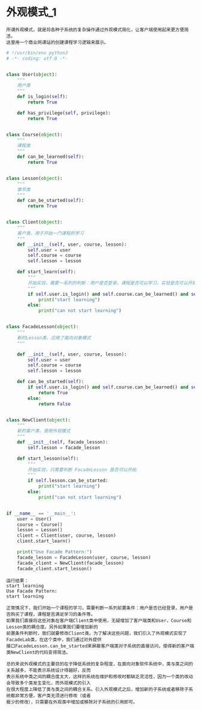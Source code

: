 # 外观模式_1

    所谓外观模式，就是将各种子系统的复杂操作通过外观模式简化，让客户端使用起来更方便简洁。
    这里用一个商业网课站的创建课程学习逻辑来展示。
    
```python
# !/usr/bin/env python3
# -*- coding: utf-8 -*-


class User(object):
    """
    用户类
    """
    def is_login(self):
        return True

    def has_privilege(self, privilege):
        return True


class Course(object):
    """
    课程类
    """
    def can_be_learned(self):
        return True


class Lesson(object):
    """
    章节类
    """
    def can_be_started(self):
        return True


class Client(object):
    """
    客户类，用于开始一门课程的学习
    """
    def __init__(self, user, course, lesson):
        self.user = user
        self.course = course
        self.lesson = lesson

    def start_learn(self):
        """
        开始实验，需要一系列的判断：用户是否登录，课程是否可以学习，实验是否可以开始。判断非常繁琐！
        """
        if self.user.is_login() and self.course.can_be_learned() and self.lesson.can_be_started():
            print("start learning")
        else:
            print("can not start learning")


class FacadeLesson(object):
    """
    新的Lesson类，应用了面向对象模式
    """

    def __init__(self, user, course, lesson):
        self.user = user
        self.course = course
        self.lesson = lesson

    def can_be_started(self):
        if self.user.is_login() and self.course.can_be_learned() and self.lesson.can_be_started():
            return True
        else:
            return False


class NewClient(object):
    """
    新的客户类，使用外观模式
    """
    def __init__(self, facade_lesson):
        self.lesson = facade_lesson

    def start_lesson(self):
        """
        开始实验，只需要判断 FacadeLesson 是否可以开始
        """
        if self.lesson.can_be_started:
            print("start learning")
        else:
            print("can not start learning")


if __name__ == '__main__':
    user = User()
    course = Course()
    lesson = Lesson()
    client = Client(user, course, lesson)
    client.start_learn()

    print("Use Facade Pattern:")
    facade_lesson = FacadeLesson(user, course, lesson)
    facade_client = NewClient(facade_lesson)
    facade_client.start_lesson()

```

    运行结果：
    start learning
    Use Facade Pattern:
    start learning
    
    正常情况下，我们开始一个课程的学习，需要判断一系列前置条件：用户是否已经登录，用户是否购买了课程，课程是否满足学习的条件等。
    如果我们直接将这些对象在客户端Client类中使用，无疑增加了客户端类和User，Course和Lesson类的耦合度。另外如果我们要增加新的
    前置条件判断时，我们就要修改Client类。为了解决这些问题，我们引入了外观模式实现了FacadeLab类，在这个类中，我们通过对外提供
    接口FacadeLesson.can_be_started来屏蔽客户端类对子系统的直接访问，使得新的客户端类NewClient的代码变得简洁。
    
    总的来说外观模式的主要目的在于降低系统的复杂程度，在面向对象软件系统中，类与类之间的关系越多，不能表示系统设计得越好，反而
    表示系统中类之间的耦合度太大，这样的系统在维护和修改时都缺乏灵活性，因为一个类的改动会导致多个类发生变化，而外观模式的引入
    在很大程度上降低了类与类之间的耦合关系。引入外观模式之后，增加新的子系统或者移除子系统都非常方便，客户类无须进行修改（或者
    极少的修改），只需要在外观类中增加或移除对子系统的引用即可。